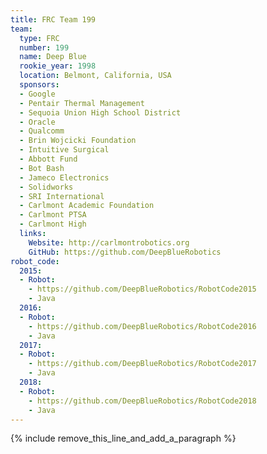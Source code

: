 ```yaml
---
title: FRC Team 199
team:
  type: FRC
  number: 199
  name: Deep Blue
  rookie_year: 1998
  location: Belmont, California, USA
  sponsors:
  - Google
  - Pentair Thermal Management
  - Sequoia Union High School District
  - Oracle
  - Qualcomm
  - Brin Wojcicki Foundation
  - Intuitive Surgical
  - Abbott Fund
  - Bot Bash
  - Jameco Electronics
  - Solidworks
  - SRI International
  - Carlmont Academic Foundation
  - Carlmont PTSA
  - Carlmont High
  links:
    Website: http://carlmontrobotics.org
    GitHub: https://github.com/DeepBlueRobotics
robot_code:
  2015:
  - Robot:
    - https://github.com/DeepBlueRobotics/RobotCode2015
    - Java
  2016:
  - Robot:
    - https://github.com/DeepBlueRobotics/RobotCode2016
    - Java
  2017:
  - Robot:
    - https://github.com/DeepBlueRobotics/RobotCode2017
    - Java
  2018:
  - Robot:
    - https://github.com/DeepBlueRobotics/RobotCode2018
    - Java
---
```


{% include remove_this_line_and_add_a_paragraph %}